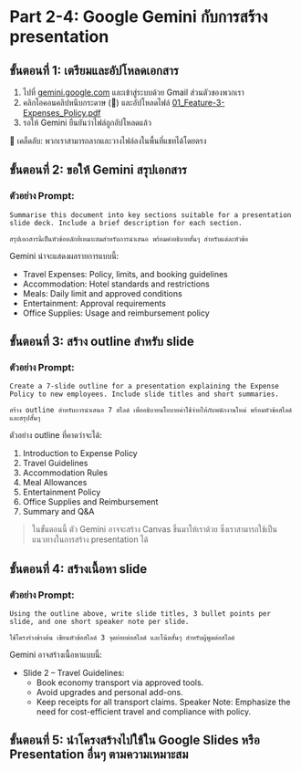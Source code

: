 
# Part 2-4: Google Gemini กับการสร้าง presentation

## ขั้นตอนที่ 1: เตรียมและอัปโหลดเอกสาร
1. ไปที่ [gemini.google.com](https://gemini.google.com) และเข้าสู่ระบบด้วย Gmail ส่วนตัวของพวกเรา
2. คลิกไอคอนคลิปหนีบกระดาษ (📎) และอัปโหลดไฟล์ [01_Feature-3-Expenses_Policy.pdf](https://drive.google.com/drive/folders/1TwnQlfWuv8y2Cvmz-TsCAxakHTgpbHnk?usp=drive_link)
3. รอให้ Gemini ยืนยันว่าไฟล์ถูกอัปโหลดแล้ว

🧠 เคล็ดลับ: พวกเราสามารถลากและวางไฟล์ลงในพื้นที่แชทได้โดยตรง

## ขั้นตอนที่ 2: ขอให้ Gemini สรุปเอกสาร

### ตัวอย่าง Prompt:

```
Summarise this document into key sections suitable for a presentation slide deck. Include a brief description for each section.
```

```
สรุปเอกสารนี้เป็นหัวข้อหลักที่เหมาะสมสำหรับการนำเสนอ พร้อมคำอธิบายสั้นๆ สำหรับแต่ละหัวข้อ
```

Gemini น่าจะแสดงผลรายการแบบนี้:
- Travel Expenses: Policy, limits, and booking guidelines
- Accommodation: Hotel standards and restrictions
- Meals: Daily limit and approved conditions
- Entertainment: Approval requirements
- Office Supplies: Usage and reimbursement policy

## ขั้นตอนที่ 3: สร้าง outline สำหรับ slide

### ตัวอย่าง Prompt:

```
Create a 7-slide outline for a presentation explaining the Expense Policy to new employees. Include slide titles and short summaries.
```

```
สร้าง outline สำหรับการนำเสนอ 7 สไลด์ เพื่ออธิบายนโยบายค่าใช้จ่ายให้กับพนักงานใหม่ พร้อมหัวข้อสไลด์และสรุปสั้นๆ
```

ตัวอย่าง outline ที่คาดว่าจะได้:
1. Introduction to Expense Policy
2. Travel Guidelines
3. Accommodation Rules
4. Meal Allowances
5. Entertainment Policy
6. Office Supplies and Reimbursement
7. Summary and Q&A

> ในขั้นตอนนี้ ตัว Gemini อาจจะสร้าง Canvas ขึ้นมาให้เราด้วย ซึ่งเราสามารถใช้เป็นแนวทางในการสร้าง presentation ได้

## ขั้นตอนที่ 4: สร้างเนื้อหา slide

### ตัวอย่าง Prompt:

```
Using the outline above, write slide titles, 3 bullet points per slide, and one short speaker note per slide.
```
```
ใช้โครงร่างข้างต้น เขียนหัวข้อสไลด์ 3 จุดย่อยต่อสไลด์ และโน้ตสั้นๆ สำหรับผู้พูดต่อสไลด์
```

Gemini อาจสร้างเนื้อหาแบบนี้:
- Slide 2 – Travel Guidelines:
    - Book economy transport via approved tools.
    - Avoid upgrades and personal add-ons.
    - Keep receipts for all transport claims.
Speaker Note: Emphasize the need for cost-efficient travel and compliance with policy.


## ขั้นตอนที่ 5: นำโครงสร้างไปใช้ใน Google Slides หรือ Presentation อื่นๆ ตามความเหมาะสม